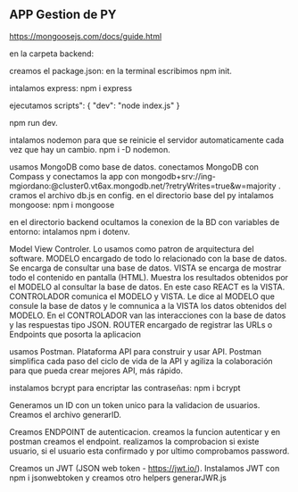 ## APP Gestion de PY

https://mongoosejs.com/docs/guide.html

en la carpeta backend:

creamos el package.json: en la terminal escribimos npm init.

intalamos express: npm i express

ejecutamos scripts": {
    "dev": "node index.js"
} 

npm run dev.

intalamos nodemon para que se reinicie el servidor automaticamente cada vez que hay un cambio. npm i -D nodemon.

usamos MongoDB como base de datos. 
conectamos MongoDB con Compass y conectamos la app con mongodb+srv://ing-mgiordano:<password>@cluster0.vt6ax.mongodb.net/?retryWrites=true&w=majority .
cramos el archivo db.js en config.
en el directorio base del py intalamos mongoose: npm i mongoose

en el directorio backend
ocultamos la conexion de la BD con variables de entorno: intalamos npm i dotenv.

Model View Controler. Lo usamos como patron de arquitectura del software. 
MODELO encargado de todo lo relacionado con la base de datos. Se encarga de consultar una base de datos.
VISTA se encarga de mostrar todo el contenido en pantalla (HTML). Muestra los resultados obtenidos por el MODELO al consultar la base de datos. En este caso REACT es la VISTA.
CONTROLADOR comunica el MODELO y VISTA. Le dice al MODELO que consule la base de datos y le comnunica a la VISTA los datos obtenidos del MODELO. En el CONTROLADOR van las interacciones con la base de datos y las respuestas tipo JSON.
ROUTER encargado de registrar las URLs o Endpoints que posorta la aplicacion


usamos Postman. Plataforma API para construir y usar API. Postman simplifica cada paso del ciclo de vida de la API y agiliza la colaboración para que pueda crear mejores API, más rápido.

instalamos bcrypt para encriptar las contraseñas: npm i bcrypt

Generamos un ID con un token unico para la validacion de usuarios. Creamos el archivo generarID. 

Creamos ENDPOINT de autenticacion. creamos la funcion autenticar y en postman creamos el endpoint.
realizamos la comprobacion si existe usuario, si el usuario esta confirmado y por ultimo comprobamos password.

Creamos un JWT (JSON web token - https://jwt.io/). Instalamos JWT con npm i jsonwebtoken y creamos otro helpers generarJWR.js